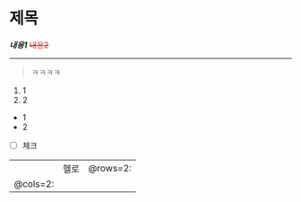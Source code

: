 # 제목

***내용1***
~~<span style="color: #EE2323">내용2</span>~~

***

> ㅋㅋㅋㅋ

1. 1
2. 2

* 1
* 2
* [ ] 체크

|  |  |  |
| --- | --- | --- |
|  | 헬로 | @rows=2: |
| @cols=2: |


<br>
<br>
<br>
<br>
<br>
<br>
